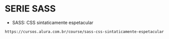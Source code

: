 # SERIE SASS

* SASS: CSS sintaticamente espetacular
```
https://cursos.alura.com.br/course/sass-css-sintaticamente-espetacular
```